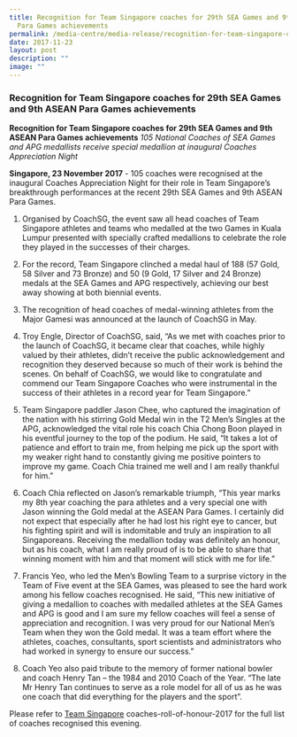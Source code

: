 ```yaml
---
title: Recognition for Team Singapore coaches for 29th SEA Games and 9th ASEAN
  Para Games achievements
permalink: /media-centre/media-release/recognition-for-team-singapore-coaches-for-29th-sea-games/
date: 2017-11-23
layout: post
description: ""
image: ""
---
```

### **Recognition for Team Singapore coaches for 29th SEA Games and 9th ASEAN Para Games achievements**

**Recognition for Team Singapore coaches for 29th SEA Games and 9th ASEAN Para Games achievements**  _105 National Coaches of SEA Games and APG medallists receive special medallion at inaugural Coaches Appreciation Night_  
   
**Singapore, 23 November 2017** - 105 coaches were recognised at the inaugural Coaches Appreciation Night for their role in Team Singapore’s breakthrough performances at the recent 29th SEA Games and 9th ASEAN Para Games.   
   
1. Organised by CoachSG, the event saw all head coaches of Team Singapore athletes and teams who medalled at the two Games in Kuala Lumpur presented with specially crafted medallions to celebrate the role they played in the successes of their charges.   
   
2. For the record, Team Singapore clinched a medal haul of 188 (57 Gold, 58 Silver and 73 Bronze) and 50 (9 Gold, 17 Silver and 24 Bronze) medals at the SEA Games and APG respectively, achieving our best away showing at both biennial events.   
   
3. The recognition of head coaches of medal-winning athletes from the Major Gamesi was announced at the launch of CoachSG in May.   
   
4. Troy Engle, Director of CoachSG, said, “As we met with coaches prior to the launch of CoachSG, it became clear that coaches, while highly valued by their athletes, didn’t receive the public acknowledgement and recognition they deserved because so much of their work is behind the scenes. On behalf of CoachSG, we would like to congratulate and commend our Team Singapore Coaches who were instrumental in the success of their athletes in a record year for Team Singapore.”  
   
5. Team Singapore paddler Jason Chee, who captured the imagination of the nation with his stirring Gold Medal win in the T2 Men’s Singles at the APG, acknowledged the vital role his coach Chia Chong Boon played in his eventful journey to the top of the podium. He said, “It takes a lot of patience and effort to train me, from helping me pick up the sport with my weaker right hand to constantly giving me positive pointers to improve my game. Coach Chia trained me well and I am really thankful for him.”  
   
6. Coach Chia reflected on Jason’s remarkable triumph, “This year marks my 8th year coaching the para athletes and a very special one with Jason winning the Gold medal at the ASEAN Para Games. I certainly did not expect that especially after he had lost his right eye to cancer, but his fighting spirit and will is indomitable and truly an inspiration to all Singaporeans. Receiving the medallion today was definitely an honour, but as his coach, what I am really proud of is to be able to share that winning moment with him and that moment will stick with me for life.”

7. Francis Yeo, who led the Men’s Bowling Team to a surprise victory in the Team of Five event at the SEA Games, was pleased to see the hard work among his fellow coaches recognised. He said, “This new initiative of giving a medallion to coaches with medalled athletes at the SEA Games and APG is good and I am sure my fellow coaches will feel a sense of appreciation and recognition. I was very proud for our National Men’s Team when they won the Gold medal. It was a team effort where the athletes, coaches, consultants, sport scientists and administrators who had worked in synergy to ensure our success.”  
   
8. Coach Yeo also paid tribute to the memory of former national bowler and coach Henry Tan – the 1984 and 2010 Coach of the Year. “The late Mr Henry Tan continues to serve as a role model for all of us as he was one coach that did everything for the players and the sport”.   
   
Please refer to [Team Singapore](https://www.myactivesg.com/teamsingapore/read/2017/11/team-singapore) coaches-roll-of-honour-2017 for the full list of coaches recognised this evening.
